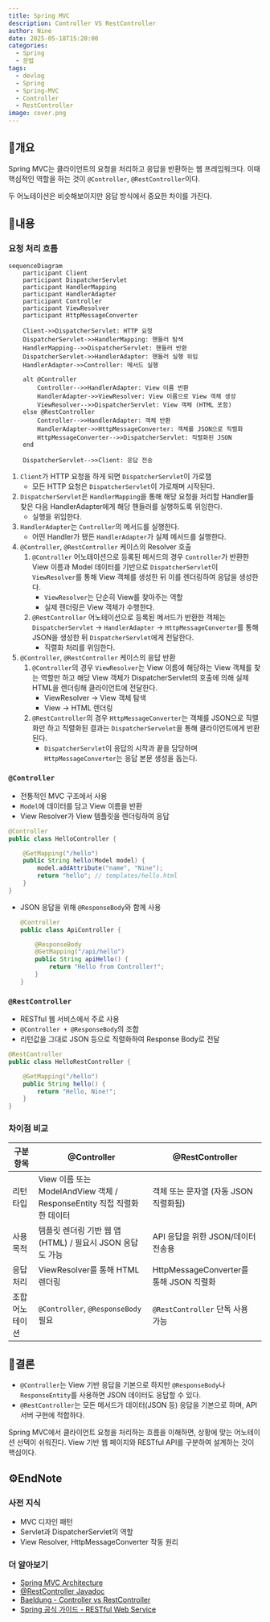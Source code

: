 ```yaml
---
title: Spring MVC
description: Controller VS RestController
author: Nine
date: 2025-05-18T15:20:00
categories:
  - Spring
  - 문법
tags:
  - devlog
  - Spring
  - Spring-MVC
  - Controller
  - RestController
image: cover.png
---
```

## 📌개요

Spring MVC는 클라이언트의 요청을 처리하고 응답을 반환하는 웹 프레임워크다.
이때 핵심적인 역할을 하는 것이 `@Controller`, `@RestController`이다.

두 어노테이션은 비슷해보이지만 응답 방식에서 중요한 차이를 가진다.

## 📌내용

### 요청 처리 흐름

```mermaid
sequenceDiagram
    participant Client
    participant DispatcherServlet
    participant HandlerMapping
    participant HandlerAdapter
    participant Controller
    participant ViewResolver
    participant HttpMessageConverter

    Client->>DispatcherServlet: HTTP 요청
    DispatcherServlet->>HandlerMapping: 핸들러 탐색
    HandlerMapping-->>DispatcherServlet: 핸들러 반환
    DispatcherServlet->>HandlerAdapter: 핸들러 실행 위임
    HandlerAdapter->>Controller: 메서드 실행

    alt @Controller
        Controller-->>HandlerAdapter: View 이름 반환
        HandlerAdapter->>ViewResolver: View 이름으로 View 객체 생성
        ViewResolver-->>DispatcherServlet: View 객체 (HTML 포함)
    else @RestController
        Controller-->>HandlerAdapter: 객체 반환
        HandlerAdapter->>HttpMessageConverter: 객체를 JSON으로 직렬화
        HttpMessageConverter-->>DispatcherServlet: 직렬화된 JSON
    end

    DispatcherServlet-->>Client: 응답 전송
```

1. `Client`가 HTTP 요청을 하게 되면 `DispatcherServlet`이 가로챔
    - 모든 HTTP 요청은 `DispatcherServlet`이 가로채며 시작된다.
2. `DispatcherServlet`은 `HandlerMapping`을 통해 해당 요청을 처리할 Handler를 찾은 다음 HandlerAdapter에게 해당 핸들러를 실행하도록 위임한다.
    - 실행을 위임한다.
3. `HandlerAdapter`는 `Controller`의 메서드를 실행한다.
    - 어떤 Handler가 됐든 `HandlerAdapter`가 실제 메서드를 실행한다.
4. `@Controller`, `@RestController` 케이스의 Resolver 호출
    1. `@Controller` 어노테이션으로 등록된 메서드의 경우 `Controller`가 반환한 View 이름과 Model 데이터를 기반으로 `DispatcherServlet`이  `ViewResolver`를 통해 View 객체를 생성한 뒤 이를 렌더링하여 응답을 생성한다.
        - `ViewResolver`는 단순히 View를 찾아주는 역할
        - 실제 렌더링은 View 객체가 수행한다.
    2. `@RestController` 어노테이션으로 등록된 메서드가 반환한 객체는 `DispatcherServlet` → `HandlerAdapter` → `HttpMessageConverter`를 통해 JSON을 생성한 뒤 `DispatcherServlet`에게 전달한다.
        - 직렬화 처리를 위임한다.
5. `@Controller`, `@RestController` 케이스의 응답 반환
    1. `@Controller`의 경우 `ViewResolver`는 View 이름에 해당하는 View 객체를 찾는 역할만 하고 해당 View 객체가 DispatcherServlet의 호출에 의해 실제 HTML을 렌더링해 클라이언트에 전달한다.
        - ViewResolver → View 객체 탐색
        - View → HTML 렌더링
    2. `@RestController`의 경우 `HttpMessageConverter`는 객체를 JSON으로 직렬화만 하고 직렬화된 결과는 `DispatcherServelet`을 통해 클라이언트에게 반환된다.
        - `DispatcherServlet`이 응답의 시작과 끝을 담당하며 `HttpMessageConverter`는 응답 본문 생성을 돕는다.

### `@Controller`

- 전통적인 MVC 구조에서 사용
- `Model`에 데이터를 담고 View 이름을 반환
- View Resolver가 View 템플릿을 렌더링하여 응답

```java
@Controller
public class HelloController {

    @GetMapping("/hello")
    public String hello(Model model) {
        model.addAttribute("name", "Nine");
        return "hello"; // templates/hello.html
    }
}
```

- JSON 응답을 위해 `@ResponseBody`와 함께 사용
    ```java
    @Controller
    public class ApiController {
    
        @ResponseBody
        @GetMapping("/api/hello")
        public String apiHello() {
            return "Hello from Controller!";
        }
    }
    ```

### `@RestController`

- RESTful 웹 서비스에서 주로 사용
- `@Controller + @ResponseBody`의 조합
- 리턴값을 그대로 JSON 등으로 직렬화하여 Response Body로 전달

```java
@RestController
public class HelloRestController {

    @GetMapping("/hello")
    public String hello() {
        return "Hello, Nine!";
    }
}
```

### 차이점 비교

| 구분 항목    | @Controller                                             | @RestController                   |
| -------- | ------------------------------------------------------- | --------------------------------- |
| 리턴 타입    | View 이름 또는 ModelAndView 객체 / ResponseEntity 직접 직렬화한 데이터 | 객체 또는 문자열 (자동 JSON 직렬화됨)          |
| 사용 목적    | 템플릿 렌더링 기반 웹 앱 (HTML) / 필요시 JSON 응답도 가능                 | API 응답을 위한 JSON/데이터 전송용           |
| 응답 처리    | ViewResolver를 통해 HTML 렌더링                               | HttpMessageConverter를 통해 JSON 직렬화 |
| 조합 어노테이션 | `@Controller`, `@ResponseBody` 필요                       | `@RestController` 단독 사용 가능        |

## 🎯결론

- `@Controller`는 View 기반 응답을 기본으로 하지만 `@ResponseBody`나 `ResponseEntity`를 사용하면 JSON 데이터도 응답할 수 있다.
- `@RestController`는 모든 메서드가 데이터(JSON 등) 응답을 기본으로 하며, API 서버 구현에 적합하다.

Spring MVC에서 클라이언트 요청을 처리하는 흐름을 이해하면, 상황에 맞는 어노테이션 선택이 쉬워진다. View 기반 웹 페이지와 RESTful API를 구분하여 설계하는 것이 핵심이다.

## ⚙️EndNote

### 사전 지식

- MVC 디자인 패턴
- Servlet과 DispatcherServlet의 역할
- View Resolver, HttpMessageConverter 작동 원리

### 더 알아보기

- [Spring MVC Architecture](https://docs.spring.io/spring-framework/docs/current/reference/html/web.html#mvc)
- [@RestController Javadoc](https://docs.spring.io/spring-framework/docs/current/javadoc-api/org/springframework/web/bind/annotation/RestController.html)
- [Baeldung - Controller vs RestController](https://www.baeldung.com/spring-controller-vs-restcontroller)
- [Spring 공식 가이드 - RESTful Web Service](https://spring.io/guides/gs/rest-service)